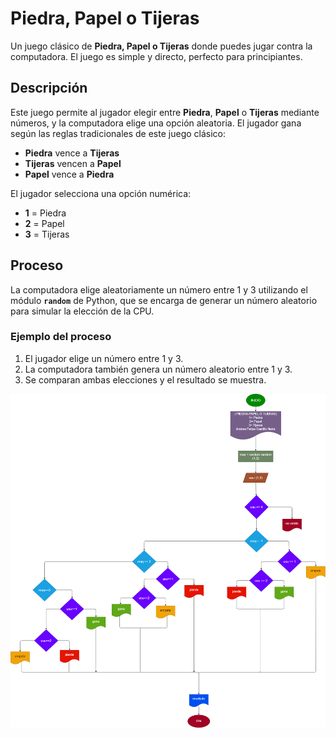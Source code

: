 # Piedra, Papel o Tijeras

Un juego clásico de **Piedra, Papel o Tijeras** donde puedes jugar contra la computadora. El juego es simple y directo, perfecto para principiantes.

## Descripción

Este juego permite al jugador elegir entre **Piedra**, **Papel** o **Tijeras** mediante números, y la computadora elige una opción aleatoria. El jugador gana según las reglas tradicionales de este juego clásico:

- **Piedra** vence a **Tijeras**
- **Tijeras** vencen a **Papel**
- **Papel** vence a **Piedra**

El jugador selecciona una opción numérica:

- **1** = Piedra
- **2** = Papel
- **3** = Tijeras

## Proceso

La computadora elige aleatoriamente un número entre 1 y 3 utilizando el módulo **`random`** de Python, que se encarga de generar un número aleatorio para simular la elección de la CPU.

### Ejemplo del proceso

1. El jugador elige un número entre 1 y 3.
2. La computadora también genera un número aleatorio entre 1 y 3.
3. Se comparan ambas elecciones y el resultado se muestra.

![Diagrama de flujo](diagrama.png)
